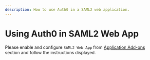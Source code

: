 ```yaml
---
description: How to use Auth0 in a SAML2 web application.
---
```


# Using Auth0 in SAML2 Web App

Please enable and configure `SAML2 Web App` from [Application Add-ons](${manage_url}/#/clients/${account.clientId}/addons) section and follow the instructions displayed.
